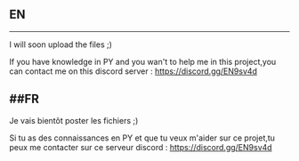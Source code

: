 ## EN
---
I will soon upload the files ;)

If you have knowledge in PY and you wan't to help me in this project,you can contact me on this discord server : https://discord.gg/EN9sv4d

##FR
---

Je vais bientôt poster les fichiers ;)

Si tu as des connaissances en PY et que tu veux m'aider sur ce projet,tu peux me contacter sur ce serveur discord : https://discord.gg/EN9sv4d
